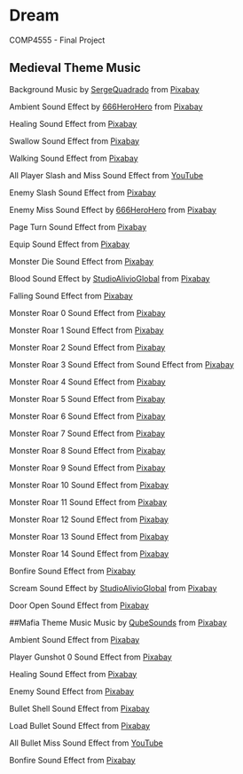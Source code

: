 # Dream
COMP4555 - Final Project

## Medieval Theme Music
Background Music by <a href="https://pixabay.com/users/sergequadrado-24990007/?utm_source=link-attribution&amp;utm_medium=referral&amp;utm_campaign=music&amp;utm_content=90162">SergeQuadrado</a> from <a href="https://pixabay.com//?utm_source=link-attribution&amp;utm_medium=referral&amp;utm_campaign=music&amp;utm_content=90162">Pixabay</a>

Ambient Sound Effect by <a href="https://pixabay.com/users/666herohero-25759907/?utm_source=link-attribution&amp;utm_medium=referral&amp;utm_campaign=music&amp;utm_content=21834">666HeroHero</a> from <a href="https://pixabay.com//?utm_source=link-attribution&amp;utm_medium=referral&amp;utm_campaign=music&amp;utm_content=21834">Pixabay</a>

Healing Sound Effect from <a href="https://pixabay.com/?utm_source=link-attribution&amp;utm_medium=referral&amp;utm_campaign=music&amp;utm_content=5856">Pixabay</a>


Swallow Sound Effect from <a href="https://pixabay.com/?utm_source=link-attribution&amp;utm_medium=referral&amp;utm_campaign=music&amp;utm_content=14682">Pixabay</a>

Walking Sound Effect from <a href="https://pixabay.com/?utm_source=link-attribution&amp;utm_medium=referral&amp;utm_campaign=music&amp;utm_content=6133">Pixabay</a>

All Player Slash and Miss Sound Effect from <a href="https://www.youtube.com/watch?v=EgRvVq8mStE&ab_channel=IsolationMusic">YouTube</a>

Enemy Slash Sound Effect from <a href="https://pixabay.com/?utm_source=link-attribution&amp;utm_medium=referral&amp;utm_campaign=music&amp;utm_content=94367">Pixabay</a>

Enemy Miss Sound Effect by <a href="https://pixabay.com/users/666herohero-25759907/?utm_source=link-attribution&amp;utm_medium=referral&amp;utm_campaign=music&amp;utm_content=21834">666HeroHero</a> from <a href="https://pixabay.com//?utm_source=link-attribution&amp;utm_medium=referral&amp;utm_campaign=music&amp;utm_content=21834">Pixabay</a>

Page Turn Sound Effect from <a href="https://pixabay.com/?utm_source=link-attribution&amp;utm_medium=referral&amp;utm_campaign=music&amp;utm_content=103822">Pixabay</a>

Equip Sound Effect from <a href="https://pixabay.com/?utm_source=link-attribution&amp;utm_medium=referral&amp;utm_campaign=music&amp;utm_content=6904">Pixabay</a>

Monster Die Sound Effect from <a href="https://pixabay.com/sound-effects/?utm_source=link-attribution&amp;utm_medium=referral&amp;utm_campaign=music&amp;utm_content=85304">Pixabay</a>

Blood Sound Effect by <a href="https://pixabay.com/users/studioalivioglobal-28281460/?utm_source=link-attribution&amp;utm_medium=referral&amp;utm_campaign=music&amp;utm_content=122253">StudioAlivioGlobal</a> from <a href="https://pixabay.com/sound-effects//?utm_source=link-attribution&amp;utm_medium=referral&amp;utm_campaign=music&amp;utm_content=122253">Pixabay</a>

Falling Sound Effect from <a href="https://pixabay.com/?utm_source=link-attribution&amp;utm_medium=referral&amp;utm_campaign=music&amp;utm_content=6375">Pixabay</a>

Monster Roar 0 Sound Effect from <a href="https://pixabay.com/sound-effects/?utm_source=link-attribution&amp;utm_medium=referral&amp;utm_campaign=music&amp;utm_content=6985">Pixabay</a>

Monster Roar 1 Sound Effect from <a href="https://pixabay.com/sound-effects/?utm_source=link-attribution&amp;utm_medium=referral&amp;utm_campaign=music&amp;utm_content=6311">Pixabay</a>

Monster Roar 2 Sound Effect from <a href="https://pixabay.com/sound-effects/?utm_source=link-attribution&amp;utm_medium=referral&amp;utm_campaign=music&amp;utm_content=6863">Pixabay</a>

Monster Roar 3 Sound Effect from Sound Effect from <a href="https://pixabay.com/sound-effects/?utm_source=link-attribution&amp;utm_medium=referral&amp;utm_campaign=music&amp;utm_content=86780">Pixabay</a>

Monster Roar 4 Sound Effect from <a href="https://pixabay.com/sound-effects/?utm_source=link-attribution&amp;utm_medium=referral&amp;utm_campaign=music&amp;utm_content=37570">Pixabay</a>

Monster Roar 5 Sound Effect from <a href="https://pixabay.com/?utm_source=link-attribution&amp;utm_medium=referral&amp;utm_campaign=music&amp;utm_content=6333">Pixabay</a>

Monster Roar 6 Sound Effect from <a href="https://pixabay.com/sound-effects/?utm_source=link-attribution&amp;utm_medium=referral&amp;utm_campaign=music&amp;utm_content=47757">Pixabay</a>

Monster Roar 7 Sound Effect from <a href="https://pixabay.com/sound-effects/?utm_source=link-attribution&amp;utm_medium=referral&amp;utm_campaign=music&amp;utm_content=102957">Pixabay</a>

Monster Roar 8 Sound Effect from <a href="https://pixabay.com/sound-effects/?utm_source=link-attribution&amp;utm_medium=referral&amp;utm_campaign=music&amp;utm_content=103224">Pixabay</a>

Monster Roar 9 Sound Effect from <a href="https://pixabay.com/?utm_source=link-attribution&amp;utm_medium=referral&amp;utm_campaign=music&amp;utm_content=83568">Pixabay</a>

Monster Roar 10 Sound Effect from <a href="https://pixabay.com/?utm_source=link-attribution&amp;utm_medium=referral&amp;utm_campaign=music&amp;utm_content=83855">Pixabay</a>

Monster Roar 11 Sound Effect from <a href="https://pixabay.com/?utm_source=link-attribution&amp;utm_medium=referral&amp;utm_campaign=music&amp;utm_content=14469">Pixabay</a>

Monster Roar 12 Sound Effect from <a href="https://pixabay.com/?utm_source=link-attribution&amp;utm_medium=referral&amp;utm_campaign=music&amp;utm_content=6932">Pixabay</a>

Monster Roar 13 Sound Effect from <a href="https://pixabay.com/sound-effects/?utm_source=link-attribution&amp;utm_medium=referral&amp;utm_campaign=music&amp;utm_content=36564">Pixabay</a>

Monster Roar 14 Sound Effect from <a href="https://pixabay.com/sound-effects/?utm_source=link-attribution&amp;utm_medium=referral&amp;utm_campaign=music&amp;utm_content=87519">Pixabay</a>

Bonfire Sound Effect from <a href="https://pixabay.com/?utm_source=link-attribution&amp;utm_medium=referral&amp;utm_campaign=music&amp;utm_content=103566">Pixabay</a>

Scream Sound Effect by <a href="https://pixabay.com/users/studioalivioglobal-28281460/?utm_source=link-attribution&amp;utm_medium=referral&amp;utm_campaign=music&amp;utm_content=123080">StudioAlivioGlobal</a> from <a href="https://pixabay.com//?utm_source=link-attribution&amp;utm_medium=referral&amp;utm_campaign=music&amp;utm_content=123080">Pixabay</a>

Door Open Sound Effect from <a href="https://pixabay.com/sound-effects/?utm_source=link-attribution&amp;utm_medium=referral&amp;utm_campaign=music&amp;utm_content=6038">Pixabay</a>

##Mafia Theme Music
Music by <a href="https://pixabay.com/users/qubesounds-24397640/?utm_source=link-attribution&amp;utm_medium=referral&amp;utm_campaign=music&amp;utm_content=121463">QubeSounds</a> from <a href="https://pixabay.com/music//?utm_source=link-attribution&amp;utm_medium=referral&amp;utm_campaign=music&amp;utm_content=121463">Pixabay</a>

Ambient Sound Effect from <a href="https://pixabay.com/sound-effects/?utm_source=link-attribution&amp;utm_medium=referral&amp;utm_campaign=music&amp;utm_content=6762">Pixabay</a>

Player Gunshot 0 Sound Effect from <a href="https://pixabay.com/?utm_source=link-attribution&amp;utm_medium=referral&amp;utm_campaign=music&amp;utm_content=39860">Pixabay</a>

Healing Sound Effect from <a href="https://pixabay.com/?utm_source=link-attribution&amp;utm_medium=referral&amp;utm_campaign=music&amp;utm_content=102018">Pixabay</a>

Enemy Sound Effect from <a href="https://pixabay.com/sound-effects/?utm_source=link-attribution&amp;utm_medium=referral&amp;utm_campaign=music&amp;utm_content=40780">Pixabay</a>

Bullet Shell Sound Effect from <a href="https://pixabay.com/?utm_source=link-attribution&amp;utm_medium=referral&amp;utm_campaign=music&amp;utm_content=39791">Pixabay</a>

Load Bullet Sound Effect from <a href="https://pixabay.com/sound-effects/?utm_source=link-attribution&amp;utm_medium=referral&amp;utm_campaign=music&amp;utm_content=105837">Pixabay</a>

All Bullet Miss Sound Effect from <a href="https://www.youtube.com/watch?v=d439JLiphkw&ab_channel=SoundEffectsFactory">YouTube</a>

Bonfire Sound Effect from <a href="https://pixabay.com/?utm_source=link-attribution&amp;utm_medium=referral&amp;utm_campaign=music&amp;utm_content=79384">Pixabay</a>